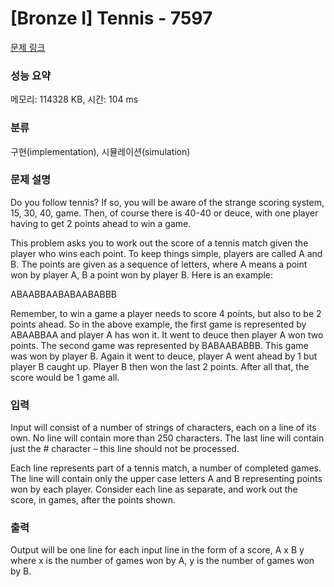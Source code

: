 # [Bronze I] Tennis - 7597 

[문제 링크](https://www.acmicpc.net/problem/7597) 

### 성능 요약

메모리: 114328 KB, 시간: 104 ms

### 분류

구현(implementation), 시뮬레이션(simulation)

### 문제 설명

<p>Do you follow tennis? If so, you will be aware of the strange scoring system, 15, 30, 40, game. Then, of course there is 40-40 or deuce, with one player having to get 2 points ahead to win a game.</p>

<p>This problem asks you to work out the score of a tennis match given the player who wins each point. To keep things simple, players are called A and B. The points are given as a sequence of letters, where A means a point won by player A, B a point won by player B. Here is an example:</p>

<p>ABAABBAABABAABABBB</p>

<p>Remember, to win a game a player needs to score 4 points, but also to be 2 points ahead. So in the above example, the first game is represented by ABAABBAA and player A has won it. It went to deuce then player A won two points. The second game was represented by BABAABABBB. This game was won by player B. Again it went to deuce, player A went ahead by 1 but player B caught up. Player B then won the last 2 points. After all that, the score would be 1 game all. </p>

### 입력 

 <p>Input will consist of a number of strings of characters, each on a line of its own. No line will contain more than 250 characters. The last line will contain just the # character – this line should not be processed.</p>

<p>Each line represents part of a tennis match, a number of completed games. The line will contain only the upper case letters A and B representing points won by each player. Consider each line as separate, and work out the score, in games, after the points shown. </p>

### 출력 

 <p>Output will be one line for each input line in the form of a score, A x B y where x is the number of games won by A, y is the number of games won by B. </p>

